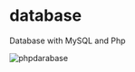 # database
Database with MySQL and Php

![phpdarabase](https://user-images.githubusercontent.com/89045875/131832430-ded734bb-a9f4-432f-8368-c2af406b743e.png)



